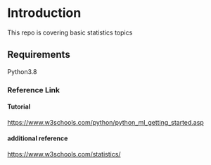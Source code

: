# Introduction 
This repo is covering basic statistics topics
## Requirements
Python3.8

### Reference Link

#### Tutorial
https://www.w3schools.com/python/python_ml_getting_started.asp

#### additional reference
https://www.w3schools.com/statistics/
